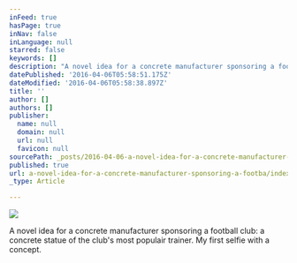 ```yaml
---
inFeed: true
hasPage: true
inNav: false
inLanguage: null
starred: false
keywords: []
description: "A novel idea for a concrete manufacturer sponsoring a football club: a concrete statue of the club's most populair trainer. My first selfie with a concept.\_"
datePublished: '2016-04-06T05:58:51.175Z'
dateModified: '2016-04-06T05:58:38.897Z'
title: ''
author: []
authors: []
publisher:
  name: null
  domain: null
  url: null
  favicon: null
sourcePath: _posts/2016-04-06-a-novel-idea-for-a-concrete-manufacturer-sponsoring-a-footba.md
published: true
url: a-novel-idea-for-a-concrete-manufacturer-sponsoring-a-footba/index.html
_type: Article

---
```

![](https://the-grid-user-content.s3-us-west-2.amazonaws.com/1cc17a79-a0ee-4e56-a737-2ebcabf830f1.jpg)

A novel idea for a concrete manufacturer sponsoring a football club: a concrete statue of the club's most populair trainer. My first selfie with a concept.